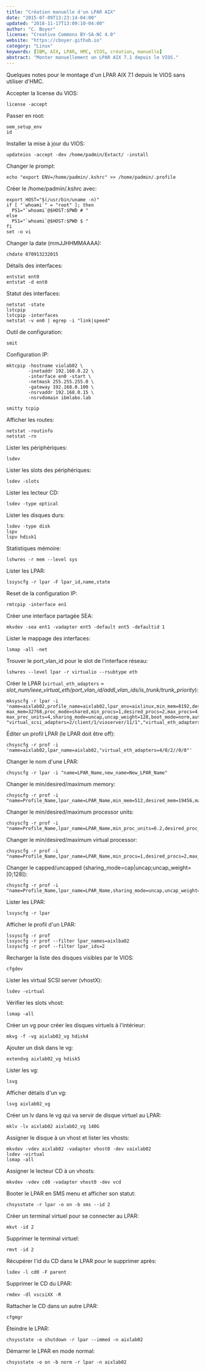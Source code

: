 ```yaml
---
title: "Création manuelle d'un LPAR AIX"
date: "2015-07-09T13:23:14-04:00"
updated: "2018-11-17T13:09:10-04:00"
author: "C. Boyer"
license: "Creative Commons BY-SA-NC 4.0"
website: "https://cboyer.github.io"
category: "Linux"
keywords: [IBM, AIX, LPAR, HMC, VIOS, création, manuelle]
abstract: "Monter manuellement un LPAR AIX 7.1 depuis le VIOS."
---
```



Quelques notes pour le montage d'un LPAR AIX 7.1 depuis le VIOS sans utiliser d'HMC.


Accepter la license du VIOS:

```console
license -accept
```

Passer en root:

```console
oem_setup_env
id
```

Installer la mise à jour du VIOS:

```console
updateios -accept -dev /home/padmin/Extact/ -install
```

Changer le prompt:

```console
echo "export ENV=/home/padmin/.kshrc" >> /home/padmin/.profile
```

Créer le /home/padmin/.kshrc avec:

```console
export HOST="$(/usr/bin/uname -n)"
if [ "`whoami`" = "root" ]; then
  PS1="`whoami`@$HOST:$PWD # "
else
  PS1="`whoami`@$HOST:$PWD $ "
fi
set -o vi
```

Changer la date (mmJJHHMMAAAA):

```console
chdate 070913232015
```

Détails des interfaces:

```console
entstat ent0
entstat -d ent0
```

Statut des interfaces:

```console
netstat -state
lstcpip
lstcpip -interfaces
netstat -v en0 | egrep -i "link|speed"
```

Outil de configuration:

```console
smit
```

Configuration IP:

```console
mktcpip -hostname violab02 \
        -inetaddr 192.168.0.22 \
        -interface en0 -start \
        -netmask 255.255.255.0 \
        -gateway 192.168.0.100 \
        -nsrvaddr 192.168.0.15 \
        -nsrvdomain ibmlabo.lab

smitty tcpip
```

Afficher les routes:

```console
netstat -routinfo
netstat -rn
```

Lister les périphériques:

```console
lsdev
```

Lister les slots des périphériques:

```console
lsdev -slots
```

Lister les lecteur CD:

```console
lsdev -type optical
```

Lister les disques durs:

```console
lsdev -type disk
lspv
lspv hdisk1
```

Statistiques mémoire:

```console
lshwres -r mem --level sys
```

Lister les LPAR:

```console
lssyscfg -r lpar -F lpar_id,name,state
```

Reset de la configuration IP:

```console
rmtcpip -interface en1
```

Créer une interface partagée SEA:

```console
mkvdev -sea ent1 -vadapter ent5 -default ent5 -defaultid 1
```

Lister le mappage des interfaces:

```console
lsmap -all -net
```

Trouver le port_vlan_id pour le slot de l'interface réseau:

```console
lshwres --level lpar -r virtualio --rsubtype eth
```

Créer le LPAR (`virtual_eth_adapters` = *slot_num/ieee_virtual_eth/port_vlan_id/addl_vlan_ids/is_trunk/trunk_priority*):

```console
mksyscfg -r lpar -i 'name=aixlab02,profile_name=aixlab02,lpar_env=aixlinux,min_mem=8192,desired_mem=16384,
max_mem=32768,proc_mode=shared,min_procs=1,desired_procs=2,max_procs=4,min_proc_units=1,desired_proc_units=2,
max_proc_units=4,sharing_mode=uncap,uncap_weight=128,boot_mode=norm,auto_start=1,
"virtual_scsi_adapters=2/client/1/vioserver/11/1","virtual_eth_adapters=4/0/2//0/0"'
```

Éditer un profil LPAR (le LPAR doit être off):

```console
chsyscfg -r prof -i 'name=aixlab02,lpar_name=aixlab02,"virtual_eth_adapters=4/0/2//0/0"'
```

Changer le nom d'une LPAR:

```console
chsyscfg -r lpar -i "name=LPAR_Name,new_name=New_LPAR_Name"
```

Changer le min/desired/maximum memory:

```console
chsyscfg -r prof -i "name=Profile_Name,lpar_name=LPAR_Name,min_mem=512,desired_mem=19456,max_mem=20480"
```

Changer le min/desired/maximum processor units:

```console
chsyscfg -r prof -i "name=Profile_Name,lpar_name=LPAR_Name,min_proc_units=0.2,desired_proc_units=0.5,max_proc_units=2.0"
```

Changer le min/desired/maximum virtual processor:

```console
chsyscfg -r prof -i "name=Profile_Name,lpar_name=LPAR_Name,min_procs=1,desired_procs=2,max_procs=6"
```

Changer le capped/uncapped (sharing_mode=cap|uncap;uncap_weight=[0;128]):

```console
chsyscfg -r prof -i "name=Profile_Name,lpar_name=LPAR_Name,sharing_mode=uncap,uncap_weight=128"
```

Lister les LPAR:

```console
lssyscfg -r lpar
```

Afficher le profil d'un LPAR:

```console
lssyscfg -r prof
lssyscfg -r prof --filter lpar_names=aixlba02
lssyscfg -r prof --filter lpar_ids=2
```

Recharger la liste des disques visibles par le VIOS:

```console
cfgdev
```

Lister les virtual SCSI server (vhostX):

```console
lsdev -virtual
```

Vérifier les slots vhost:

```console
lsmap -all
```

Créer un vg pour créer les disques virtuels à l'intérieur:

```console
mkvg -f -vg aixlab02_vg hdisk4
```

Ajouter un disk dans le vg:

```console
extendvg aixlab02_vg hdisk5
```

Lister les vg:

```console
lsvg
```

Afficher détails d'un vg:

```console
lsvg aixlab02_vg
```

Créer un lv dans le vg qui va servir de disque virtuel au LPAR:

```console
mklv -lv aixlab02 aixlab02_vg 140G
```

Assigner le disque à un vhost et lister les vhosts:

```console
mkvdev -vdev aixlab02 -vadapter vhost0 -dev vaixlab02
lsdev -virtual
lsmap -all
```

Assigner le lecteur CD à un vhosts:

```console
mkvdev -vdev cd0 -vadapter vhost0 -dev vcd
```

Booter le LPAR en SMS menu et afficher son statut:

```console
chsysstate -r lpar -o on -b sms --id 2
```

Créer un terminal virtuel pour se connecter au LPAR:

```console
mkvt -id 2
```

Supprimer le terminal virtuel:

```console
rmvt -id 2
```

Récupérer l'id du CD dans le LPAR pour le supprimer après:

```console
lsdev -l cd0 -F parent
```

Supprimer le CD du LPAR:

```console
rmdev -dl vscsiXX -R
```

Rattacher le CD dans un autre LPAR:

```console
cfgmgr
```

Éteindre le LPAR:

```console
chsysstate -o shutdown -r lpar --immed -n aixlab02
```

Démarrer le LPAR en mode normal:

```console
chsysstate -o on -b norm -r lpar -n aixlab02
```
